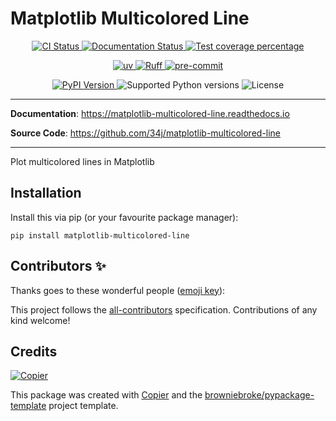 # Matplotlib Multicolored Line

<p align="center">
  <a href="https://github.com/34j/matplotlib-multicolored-line/actions/workflows/ci.yml?query=branch%3Amain">
    <img src="https://img.shields.io/github/actions/workflow/status/34j/matplotlib-multicolored-line/ci.yml?branch=main&label=CI&logo=github&style=flat-square" alt="CI Status" >
  </a>
  <a href="https://matplotlib-multicolored-line.readthedocs.io">
    <img src="https://img.shields.io/readthedocs/matplotlib-multicolored-line.svg?logo=read-the-docs&logoColor=fff&style=flat-square" alt="Documentation Status">
  </a>
  <a href="https://codecov.io/gh/34j/matplotlib-multicolored-line">
    <img src="https://img.shields.io/codecov/c/github/34j/matplotlib-multicolored-line.svg?logo=codecov&logoColor=fff&style=flat-square" alt="Test coverage percentage">
  </a>
</p>
<p align="center">
  <a href="https://github.com/astral-sh/uv">
    <img src="https://img.shields.io/endpoint?url=https://raw.githubusercontent.com/astral-sh/uv/main/assets/badge/v0.json" alt="uv">
  </a>
  <a href="https://github.com/astral-sh/ruff">
    <img src="https://img.shields.io/endpoint?url=https://raw.githubusercontent.com/astral-sh/ruff/main/assets/badge/v2.json" alt="Ruff">
  </a>
  <a href="https://github.com/pre-commit/pre-commit">
    <img src="https://img.shields.io/badge/pre--commit-enabled-brightgreen?logo=pre-commit&logoColor=white&style=flat-square" alt="pre-commit">
  </a>
</p>
<p align="center">
  <a href="https://pypi.org/project/matplotlib-multicolored-line/">
    <img src="https://img.shields.io/pypi/v/matplotlib-multicolored-line.svg?logo=python&logoColor=fff&style=flat-square" alt="PyPI Version">
  </a>
  <img src="https://img.shields.io/pypi/pyversions/matplotlib-multicolored-line.svg?style=flat-square&logo=python&amp;logoColor=fff" alt="Supported Python versions">
  <img src="https://img.shields.io/pypi/l/matplotlib-multicolored-line.svg?style=flat-square" alt="License">
</p>

---

**Documentation**: <a href="https://matplotlib-multicolored-line.readthedocs.io" target="_blank">https://matplotlib-multicolored-line.readthedocs.io </a>

**Source Code**: <a href="https://github.com/34j/matplotlib-multicolored-line" target="_blank">https://github.com/34j/matplotlib-multicolored-line </a>

---

Plot multicolored lines in Matplotlib

## Installation

Install this via pip (or your favourite package manager):

`pip install matplotlib-multicolored-line`

## Contributors ✨

Thanks goes to these wonderful people ([emoji key](https://allcontributors.org/docs/en/emoji-key)):

<!-- prettier-ignore-start -->
<!-- ALL-CONTRIBUTORS-LIST:START - Do not remove or modify this section -->
<!-- markdownlint-disable -->
<!-- markdownlint-enable -->
<!-- ALL-CONTRIBUTORS-LIST:END -->
<!-- prettier-ignore-end -->

This project follows the [all-contributors](https://github.com/all-contributors/all-contributors) specification. Contributions of any kind welcome!

## Credits

[![Copier](https://img.shields.io/endpoint?url=https://raw.githubusercontent.com/copier-org/copier/master/img/badge/badge-grayscale-inverted-border-orange.json)](https://github.com/copier-org/copier)

This package was created with
[Copier](https://copier.readthedocs.io/) and the
[browniebroke/pypackage-template](https://github.com/browniebroke/pypackage-template)
project template.
